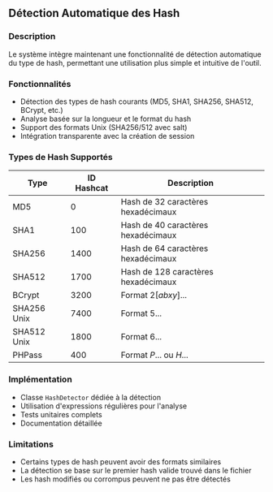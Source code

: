 ## Détection Automatique des Hash

### Description
Le système intègre maintenant une fonctionnalité de détection automatique du type de hash, permettant une utilisation plus simple et intuitive de l'outil.

### Fonctionnalités
- Détection des types de hash courants (MD5, SHA1, SHA256, SHA512, BCrypt, etc.)
- Analyse basée sur la longueur et le format du hash
- Support des formats Unix (SHA256/512 avec salt)
- Intégration transparente avec la création de session

### Types de Hash Supportés
| Type | ID Hashcat | Description |
|------|------------|-------------|
| MD5 | 0 | Hash de 32 caractères hexadécimaux |
| SHA1 | 100 | Hash de 40 caractères hexadécimaux |
| SHA256 | 1400 | Hash de 64 caractères hexadécimaux |
| SHA512 | 1700 | Hash de 128 caractères hexadécimaux |
| BCrypt | 3200 | Format $2[abxy]$... |
| SHA256 Unix | 7400 | Format $5$... |
| SHA512 Unix | 1800 | Format $6$... |
| PHPass | 400 | Format $P$... ou $H$... |

### Implémentation
- Classe `HashDetector` dédiée à la détection
- Utilisation d'expressions régulières pour l'analyse
- Tests unitaires complets
- Documentation détaillée

### Limitations
- Certains types de hash peuvent avoir des formats similaires
- La détection se base sur le premier hash valide trouvé dans le fichier
- Les hash modifiés ou corrompus peuvent ne pas être détectés 